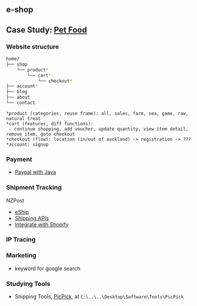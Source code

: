 ## e-shop

## Case Study: [Pet Food](http://www.alfapet.me)

### Website structure

```bash
home/
├── shop
    └── product*
        └── cart*
            └── checkout*
├── account*
├── blog
├── about
└── contact
```

```
*product (categories, reuse frame): all, sales, farm, sea, game, raw, natural treat
*cart (features, diff functions): 
 - continue shopping, add voucher, update quantity, view item detail, remove item, goto checkout
*checkout (flow): location (in/out of auckland) -> registration -> ???
*account: signup 
```

### Payment
- [Paypal with Java](https://www.codejava.net/coding/how-to-integrate-paypal-payment-into-java-web-application)

### Shipment Tracking
NZPost
- [eShip](https://www.nzpost.co.nz/business/sending-within-nz/parcels/shipping-solutions-for-online-sellers/shipping-apis)
- [Shipping APIs](https://www.nzpost.co.nz/business/sending-within-nz/parcels/shipping-solutions-for-online-sellers/shipping-apis)
- [Integrate with Shopify](https://eshipnz.zendesk.com/hc/en-us/articles/212164138-Shopify-Integration)

### IP Tracing

### Marketing
- keyword for google search


### Studying Tools

- Snipping Tools, [PicPick](https://picpick.app/en/start/?download=portable), at ```C:\..\..\Desktop\Software\Tools\PicPick```
